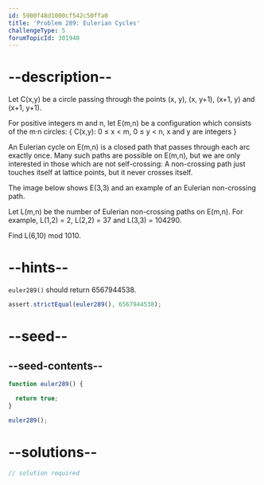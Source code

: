 ```yaml
---
id: 5900f48d1000cf542c50ffa0
title: 'Problem 289: Eulerian Cycles'
challengeType: 5
forumTopicId: 301940
---
```


# --description--

Let C(x,y) be a circle passing through the points (x, y), (x, y+1), (x+1, y) and (x+1, y+1).

For positive integers m and n, let E(m,n) be a configuration which consists of the m·n circles: { C(x,y): 0 ≤ x &lt; m, 0 ≤ y &lt; n, x and y are integers }

An Eulerian cycle on E(m,n) is a closed path that passes through each arc exactly once. Many such paths are possible on E(m,n), but we are only interested in those which are not self-crossing: A non-crossing path just touches itself at lattice points, but it never crosses itself.

The image below shows E(3,3) and an example of an Eulerian non-crossing path.

Let L(m,n) be the number of Eulerian non-crossing paths on E(m,n). For example, L(1,2) = 2, L(2,2) = 37 and L(3,3) = 104290.

Find L(6,10) mod 1010.

# --hints--

`euler289()` should return 6567944538.

```js
assert.strictEqual(euler289(), 6567944538);
```

# --seed--

## --seed-contents--

```js
function euler289() {

  return true;
}

euler289();
```

# --solutions--

```js
// solution required
```
